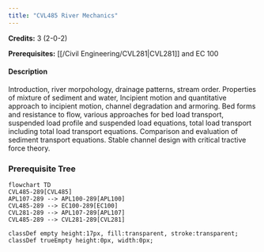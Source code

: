 ```yaml
---
title: "CVL485 River Mechanics"
---
```

**Credits:** 3 (2-0-2)

**Prerequisites:** [[/Civil Engineering/CVL281|CVL281]] and EC 100

#### Description
Introduction, river morpohology, drainage patterns, stream order. Properties of mixture of sediment and water, Incipient motion and quantitative approach to incipient motion, channel degradation and armoring. Bed forms and resistance to flow, various approaches for bed load transport, suspended load profile and suspended load equations, total load transport including total load transport equations. Comparison and evaluation of sediment transport equations. Stable channel design with critical tractive force theory.

### Prerequisite Tree

```mermaid
flowchart TD
CVL485-289[CVL485]
APL107-289 --> APL100-289[APL100]
CVL485-289 --> EC100-289[EC100]
CVL281-289 --> APL107-289[APL107]
CVL485-289 --> CVL281-289[CVL281]

classDef empty height:17px, fill:transparent, stroke:transparent;
classDef trueEmpty height:0px, width:0px;
```